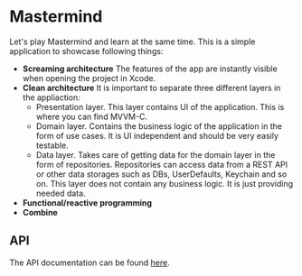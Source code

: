 # Mastermind

Let's play Mastermind and learn at the same time. This is a simple application to showcase following things:

* **Screaming architecture** The features of the app are instantly visible when opening the project in Xcode.
* **Clean architecture** It is important to separate three different layers in the appliaction:
    * Presentation layer. This layer contains UI of the application. This is where you can find MVVM-C.
    * Domain layer. Contains the business logic of the application in the form of use cases. It is UI independent and should be very easily testable. 
    * Data layer. Takes care of getting data for the domain layer in the form of repositories. Repositories can access data from a REST API or other data storages such as DBs, UserDefaults, Keychain and so on. This layer does not contain any business logic. It is just providing needed data.
* **Functional/reactive programming**
* **Combine**

## API
The API documentation can be found [here](https://www.etnetera.cz/hrava-hlava/zadani).